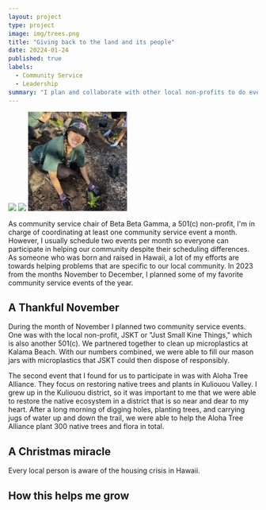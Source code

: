```yaml
---
layout: project
type: project
image: img/trees.png
title: "Giving back to the land and its people"
date: 20224-01-24
published: true
labels:
  - Community Service
  - Leadership
summary: "I plan and collaborate with other local non-profits to do events that have a positive impact specifically on our local community."
---
```


<div class="text-center p-4">
  <img width="200px" 
       src="../img/ihs-copy.png" 
       class="img-thumbnail" >
  <img width="200px" 
       src="../img/mc.png" 
       class="img-thumbnail" >
  <img width="200px" 
       src="../img/trees.png" 
       class="img-thumbnail" >
</div>

As community service chair of Beta Beta Gamma, a 501(c) non-profit, I'm in charge of coordinating at least one community service event a month. However, I usually schedule two events per month so everyone can participate in helping our community despite their scheduling differences. As someone who was born and raised in Hawaii, a lot of my efforts are towards helping problems that are specific to our local community. In 2023 from the months November to December, I planned some of my favorite community service events of the year.

## A Thankful November
During the month of November I planned two community service events. One was with the local non-profit, JSKT or "Just Small Kine Things," which is also another 501(c). We partnered together to clean up microplastics at Kalama Beach. With our numbers combined, we were able to fill our mason jars with microplastics that JSKT could then dispose of responsibly.

The second event that I found for us to participate in was with Aloha Tree Alliance. They focus on restoring native trees and plants in Kuliouou Valley. I grew up in the Kuliouou district, so it was important to me that we were able to restore the native ecosystem in a district that is so near and dear to my heart. After a long morning of digging holes, planting trees, and carrying jugs of water up and down the trail, we were able to help the Aloha Tree Alliance plant 300 native trees and flora in total. 

## A Christmas miracle
Every local person is aware of the housing crisis in Hawaii. 

## How this helps me grow

